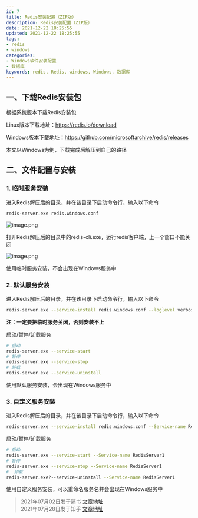 ```yaml
---
id: 7
title: Redis安装配置（ZIP版）
description: Redis安装配置（ZIP版）
date: 2021-12-22 18:25:55
updated: 2021-12-22 18:25:55
tags:
- redis
- windows
categories:
- Windows软件安装配置
- 数据库
keywords: redis, Redis, windows, Windows, 数据库
---
```


## 一、下载Redis安装包

根据系统版本下载Redis安装包

Linux版本下载地址：<https://redis.io/download>

Windows版本下载地址：<https://github.com/microsoftarchive/redis/releases>

本文以Windows为例，下载完成后解压到自己的路径

## 二、文件配置与安装

### 1. 临时服务安装

进入Redis解压后的目录，并在该目录下启动命令行，输入以下命令

```bash
redis-server.exe redis.windows.conf
```

![image.png](https://13812700839.github.io/MyImageBed/images/repository/installConfigNote/note3-1.png)

打开Redis解压后的目录中的redis-cli.exe，运行redis客户端，上一个窗口不能关闭

![image.png](https://13812700839.github.io/MyImageBed/images/repository/installConfigNote/note3-2.png)

使用临时服务安装，不会出现在Windows服务中

### 2. 默认服务安装

进入Redis解压后的目录，并在该目录下启动命令行，输入以下命令

```bash
redis-server.exe --service-install redis.windows.conf --loglevel verbose
```

**注：一定要把临时服务关闭，否则安装不上**

启动/暂停/卸载服务

```bash
# 启动
redis-server.exe --service-start
# 暂停
redis-server.exe --service-stop
# 卸载
redis-server.exe --service-uninstall
```

使用默认服务安装，会出现在Windows服务中

### 3. 自定义服务安装

进入Redis解压后的目录，并在该目录下启动命令行，输入以下命令

```bash
redis-server.exe --service-install redis.windows.conf --Service-name RedisServer1 --loglevel verbose
```

启动/暂停/卸载服务

```bash
# 启动
redis-server.exe --service-start --Service-name RedisServer1
# 暂停
redis-server.exe --service-stop --Service-name RedisServer1
#  卸载
redis-server.exe?--service-uninstall --Service-name RedisServer1
```

使用自定义服务安装，可以重命名服务名并会出现在Windows服务中

> 2021年07月02日发于简书 [文章地址](https://www.jianshu.com/p/ca829a56f00d)\
> 2021年07月28日发于知乎 [文章地址](https://zhuanlan.zhihu.com/p/389705449)
